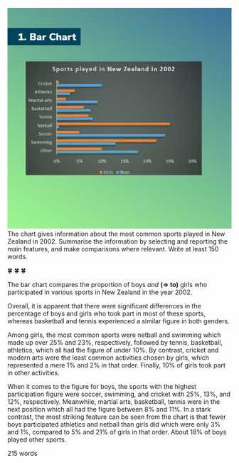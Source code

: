 ![](https://github.com/josdoaitran/LearningEnglishEverything/blob/master/IELTS/Writing/Tasks1/IMG_0022.JPG)
The chart gives information about the most common sports played in New Zealand in 2002. Summarise the information by selecting and reporting the main features, and make comparisons where relevant. Write at least 150 words.

🍀 ️🍀 ️🍀 

The bar chart compares the proportion of boys _and_ **(=> to)** girls who participated in various sports in New Zealand in the year 2002.

Overall, it is apparent that there were significant differences in the percentage of boys and girls who took part in most of these sports, whereas basketball and tennis experienced a similar figure in both genders. 

Among girls, the most common sports were netball and swimming which made up over 25% and 23%, respectively, followed by tennis, basketball, athletics, which all had the figure of under 10%. By contrast, cricket and modern arts were the least common activities chosen by girls, which represented a mere 1% and 2% in that order. Finally, 10% of girls took part in other activities. 

When it comes to the figure for boys, the sports with the highest participation figure were soccer, swimming, and cricket with 25%, 13%, and 12%, respectively. Meanwhile, martial arts, basketball, tennis were in the next position which all had the figure between 8% and 11%. In a stark contrast, the most striking feature can be seen from the chart is that fewer boys participated athletics and netball than girls did which were only 3% and 1%, compared to 5% and 21% of girls in that order. About 18% of boys played other sports. 

215 words
